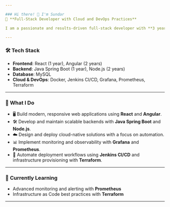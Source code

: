```yaml
---

### Hi there! 👋 I'm Sundar  
🚀 **Full-Stack Developer with Cloud and DevOps Practices**  

I am a passionate and results-driven full-stack developer with **3 years of professional experience** in building scalable and efficient applications. I specialize in both frontend and backend development, with a strong foundation in cloud technologies and DevOps practices.  

---
```


### 🛠️ **Tech Stack**  
- **Frontend**: React (1 year), Angular (2 years)  
- **Backend**: Java Spring Boot (1 year), Node.js (2 years)  
- **Database**: MySQL  
- **Cloud & DevOps**: Docker, Jenkins CI/CD, Grafana, Prometheus, Terraform  

---

### 🌟 **What I Do**  
- 🖥️ Build modern, responsive web applications using **React** and **Angular**.  
- 🛠️ Develop and maintain scalable backends with **Java Spring Boot** and **Node.js**.  
- ☁️ Design and deploy cloud-native solutions with a focus on automation.  
- 📊 Implement monitoring and observability with **Grafana** and **Prometheus**.  
- 🔄 Automate deployment workflows using **Jenkins CI/CD** and infrastructure provisioning with **Terraform**.  

---

### 🌱 **Currently Learning**  
- Advanced monitoring and alerting with **Prometheus**  
- Infrastructure as Code best practices with **Terraform**  

---


